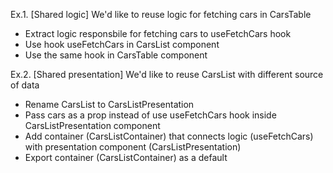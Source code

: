 Ex.1. [Shared logic] We'd like to reuse logic for fetching cars in CarsTable
  - Extract logic responsbile for fetching cars to useFetchCars hook
  - Use hook useFetchCars in CarsList component
  - Use the same hook in CarsTable component

Ex.2. [Shared presentation] We'd like to reuse CarsList with different source of data
  - Rename CarsList to CarsListPresentation
  - Pass cars as a prop instead of use useFetchCars hook inside CarsListPresentation component
  - Add container (CarsListContainer) that connects logic (useFetchCars) with presentation component (CarsListPresentation) 
  - Export container (CarsListContainer) as a default